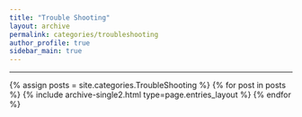 ```yaml
---
title: "Trouble Shooting"
layout: archive
permalink: categories/troubleshooting
author_profile: true
sidebar_main: true
---
```


<!-- 공백이 포함되어 있는 카테고리 이름의 경우 site.categories['a b c'] 이런식으로! -->

***

{% assign posts = site.categories.TroubleShooting %}
{% for post in posts %} {% include archive-single2.html type=page.entries_layout %} {% endfor %}
